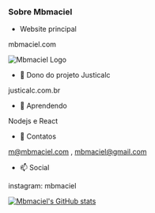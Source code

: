 ### Sobre Mbmaciel

- Website principal

mbmaciel.com

![Mbmaciel Logo](https://mbmaciel.com/images/images/logox144.png)


- 🔭 Dono do projeto Justicalc

justicalc.com.br

- 🌱 Aprendendo

Nodejs e React

- 💬 Contatos

m@mbmaciel.com , mbmaciel@gmail.com

- 📫 Social

instagram: mbmaciel


[![Mbmaciel's GitHub stats](https://github-readme-stats.vercel.app/api?username=mbmaciel)](https://github.com/anuraghazra/github-readme-stats)

